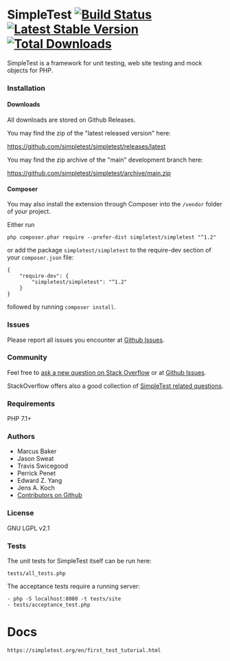 SimpleTest [![Build Status](https://github.com/simpletest/simpletest/actions/workflows/ci.yml/badge.svg?branch=main)](https://github.com/simpletest/simpletest/actions/workflows/ci.yml) [![Latest Stable Version](https://img.shields.io/packagist/v/simpletest/simpletest.svg?style=flat-square)](https://packagist.org/packages/simpletest/simpletest) [![Total Downloads](https://img.shields.io/packagist/dt/simpletest/simpletest.svg?style=flat-square)](https://packagist.org/packages/simpletest/simpletest)
==========

SimpleTest is a framework for unit testing, web site testing and mock objects for PHP.

### Installation

#### Downloads

All downloads are stored on Github Releases.

You may find the zip of the "latest released version" here:

https://github.com/simpletest/simpletest/releases/latest

You may find the zip archive of the "main" development branch here:

https://github.com/simpletest/simpletest/archive/main.zip

#### Composer

You may also install the extension through Composer into the `/vendor` folder of your project.

Either run

    php composer.phar require --prefer-dist simpletest/simpletest "^1.2"

or add the package `simpletest/simpletest` to the require-dev section of your `composer.json` file:

    {
        "require-dev": {
            "simpletest/simpletest": "^1.2"
        }
    }

followed by running `composer install`.

### Issues

Please report all issues you encounter at [Github Issues](https://github.com/simpletest/simpletest/issues).

### Community

Feel free to [ask a new question on Stack Overflow](https://stackoverflow.com/questions/ask?tags=simpletest+php) or at [Github Issues](https://github.com/simpletest/simpletest/issues).

StackOverflow offers also a good collection of [SimpleTest related questions](https://stackoverflow.com/questions/tagged/simpletest).

### Requirements

PHP 7.1+

### Authors

- Marcus Baker
- Jason Sweat
- Travis Swicegood
- Perrick Penet
- Edward Z. Yang
- Jens A. Koch
- [Contributors on Github](https://github.com/simpletest/simpletest/graphs/contributors)

### License

GNU LGPL v2.1

### Tests

The unit tests for SimpleTest itself can be run here:

    tests/all_tests.php

The acceptance tests require a running server:

    - php -S localhost:8080 -t tests/site
    - tests/acceptance_test.php

# Docs

    https://simpletest.org/en/first_test_tutorial.html
